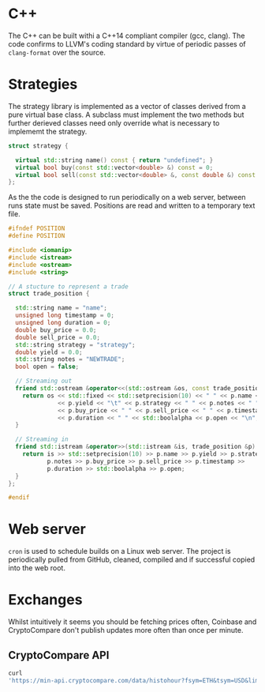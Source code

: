 # C++
The C++ can be built withi a C++14 compliant compiler (gcc, clang). The code
confirms to LLVM's coding standard by virtue of periodic passes of
```clang-format``` over the source.

# Strategies
The strategy library is implemented as a vector of classes derived from a pure
virtual base class. A subclass must implement the two methods but further
derieved classes need only override what is necessary to implememt the strategy.

```cpp
struct strategy {

  virtual std::string name() const { return "undefined"; }
  virtual bool buy(const std::vector<double> &) const = 0;
  virtual bool sell(const std::vector<double> &, const double &) const = 0;
};
```

As the the code is designed to run periodically on a web server, between runs
state must be saved. Positions are read and written to a temporary text file.

```cpp
#ifndef POSITION
#define POSITION

#include <iomanip>
#include <istream>
#include <ostream>
#include <string>

// A stucture to represent a trade
struct trade_position {

  std::string name = "name";
  unsigned long timestamp = 0;
  unsigned long duration = 0;
  double buy_price = 0.0;
  double sell_price = 0.0;
  std::string strategy = "strategy";
  double yield = 0.0;
  std::string notes = "NEWTRADE";
  bool open = false;

  // Streaming out
  friend std::ostream &operator<<(std::ostream &os, const trade_position &p) {
    return os << std::fixed << std::setprecision(10) << " " << p.name << "\t"
              << p.yield << "\t" << p.strategy << " " << p.notes << " "
              << p.buy_price << " " << p.sell_price << " " << p.timestamp << " "
              << p.duration << " " << std::boolalpha << p.open << "\n";
  }

  // Streaming in
  friend std::istream &operator>>(std::istream &is, trade_position &p) {
    return is >> std::setprecision(10) >> p.name >> p.yield >> p.strategy >>
           p.notes >> p.buy_price >> p.sell_price >> p.timestamp >>
           p.duration >> std::boolalpha >> p.open;
  }
};

#endif
```

# Web server
```cron``` is used to schedule builds on a Linux web server. The project is
periodically pulled from GitHub, cleaned, compiled and if successful copied into
the web root.

# Exchanges
Whilst intuitively it seems you should be fetching prices often, Coinbase and
CryptoCompare don't publish updates more often than once per minute.

## CryptoCompare API
```bash
curl
'https://min-api.cryptocompare.com/data/histohour?fsym=ETH&tsym=USD&limit=168&aggregate=1&e=CCCAGG'
```
